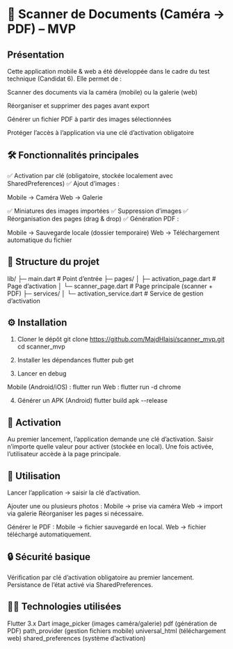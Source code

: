 # 📄 Scanner de Documents (Caméra → PDF) – MVP

## Présentation
Cette application mobile & web a été développée dans le cadre du test technique (Candidat 6).
Elle permet de :

Scanner des documents via la caméra (mobile) ou la galerie (web)

Réorganiser et supprimer des pages avant export

Générer un fichier PDF à partir des images sélectionnées

Protéger l’accès à l’application via une clé d’activation obligatoire
## 🛠️ Fonctionnalités principales
✅ Activation par clé (obligatoire, stockée localement avec SharedPreferences)
✅ Ajout d’images :

Mobile → Caméra
Web → Galerie

✅ Miniatures des images importées
✅ Suppression d’images
✅ Réorganisation des pages (drag & drop)
✅ Génération PDF :

Mobile → Sauvegarde locale (dossier temporaire)
Web → Téléchargement automatique du fichier
## 📂 Structure du projet
lib/
 ├─ main.dart                # Point d’entrée
 ├─ pages/
 │   ├─ activation_page.dart # Page d’activation
 │   └─ scanner_page.dart    # Page principale (scanner + PDF)
 ├─ services/
 │   └─ activation_service.dart # Service de gestion d’activation
 
## ⚙️ Installation 
1. Cloner le dépôt
git clone https://github.com/MajdHlaisi/scanner_mvp.git
cd scanner_mvp

2. Installer les dépendances
flutter pub get

3. Lancer en debug

Mobile (Android/iOS) :
flutter run
Web :
flutter run -d chrome

4. Générer un APK (Android)
flutter build apk --release
## 🔑 Activation
Au premier lancement, l’application demande une clé d’activation.
Saisir n’importe quelle valeur pour activer (stockée en local).
Une fois activée, l’utilisateur accède à la page principale.

## 📸 Utilisation
Lancer l’application → saisir la clé d’activation.

Ajouter une ou plusieurs photos :
Mobile → prise via caméra
Web → import via galerie
Réorganiser les pages si nécessaire.

Générer le PDF :
Mobile → fichier sauvegardé en local.
Web → fichier téléchargé automatiquement.

## 🔒 Sécurité basique

Vérification par clé d’activation obligatoire au premier lancement.
Persistance de l’état activé via SharedPreferences.

## 🧑‍💻 Technologies utilisées

Flutter 3.x
Dart
image_picker (images caméra/galerie)
pdf (génération de PDF)
path_provider (gestion fichiers mobile)
universal_html (téléchargement web)
shared_preferences (système d’activation)
